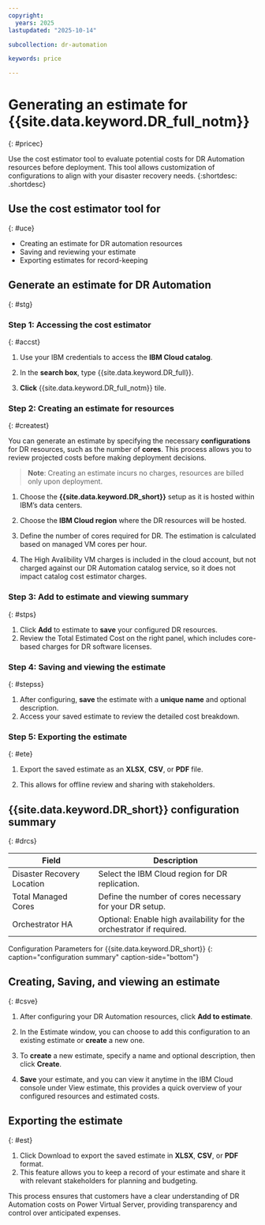 ```yaml
---
copyright:
  years: 2025
lastupdated: "2025-10-14"

subcollection: dr-automation

keywords: price

---
```


# Generating an estimate for {{site.data.keyword.DR_full_notm}}
{: #pricec}

Use the cost estimator tool to evaluate potential costs for DR Automation resources before deployment. This tool allows customization of configurations to align with your disaster recovery needs.
{:shortdesc: .shortdesc}

## Use the cost estimator tool for
{: #uce}

- Creating an estimate for DR automation resources
- Saving and reviewing your estimate
- Exporting estimates for record-keeping


## Generate an estimate for DR Automation
{: #stg}

### Step 1: Accessing the cost estimator
{: #accst}

1. Use your IBM credentials to access the **IBM Cloud catalog**.

2. In the **search box**, type {{site.data.keyword.DR_full}}.

3. **Click** {{site.data.keyword.DR_full_notm}} tile.


### Step 2: Creating an estimate for resources
{: #createst}

You can generate an estimate by specifying the necessary **configurations** for DR resources, such as the number of **cores**. This process allows you to review projected costs before making deployment decisions.

 >**Note**: Creating an estimate incurs no charges, resources are billed only upon deployment.

1. Choose the **{{site.data.keyword.DR_short}}** setup as it is hosted within IBM’s data centers.

2. Choose the **IBM Cloud region** where the DR resources will be hosted.

3. Define the number of cores required for DR. The estimation is calculated based on managed VM cores per hour.

4. The High Avalibility VM charges is included in the cloud account, but not charged against our DR Automation catalog service, so it does not impact catalog cost estimator charges.


### Step 3: Add to estimate and viewing summary
{: #stps}

1. Click **Add** to estimate to **save** your configured DR resources.
2. Review the Total Estimated Cost on the right panel, which includes core-based charges for DR software licenses.


### Step 4: Saving and viewing the estimate
{: #stepss}

1. After configuring, **save** the estimate with a **unique name** and optional description.
2. Access your saved estimate to review the detailed cost breakdown.


### Step 5: Exporting the estimate
{: #ete}

1. Export the saved estimate as an **XLSX**, **CSV**, or **PDF** file.

2. This allows for offline review and sharing with stakeholders.


## {{site.data.keyword.DR_short}} configuration summary
{: #drcs}

| Field                          | Description                                                                                           |
|--------------------------------|-------------------------------------------------------------------------------------------------------|
| Disaster Recovery Location  | Select the IBM Cloud region for DR replication.                                                      |
| Total Managed Cores         | Define the number of cores necessary for your DR setup.                                             |
| Orchestrator HA             | Optional: Enable high availability for the orchestrator if required.                                |
Configuration Parameters for {{site.data.keyword.DR_short}}
{: caption="configuration summary" caption-side="bottom"}

## Creating, Saving, and viewing an estimate
{: #csve}

1. After configuring your DR Automation resources, click **Add to estimate**.

2. In the Estimate window, you can choose to add this configuration to an existing estimate or **create** a new one.
3. To **create** a new estimate, specify a name and optional description, then click **Create**.

4. **Save** your estimate, and you can view it anytime in the IBM Cloud console under View estimate, 
this provides a quick overview of your configured resources and estimated costs.


## Exporting the estimate
{: #est}

1. Click Download to export the saved estimate in **XLSX**, **CSV**, or **PDF** format.
2. This feature allows you to keep a record of your estimate and share it with relevant stakeholders for planning and budgeting.

This process ensures that customers have a clear understanding of DR Automation costs on Power Virtual Server, providing transparency and control over anticipated expenses.
